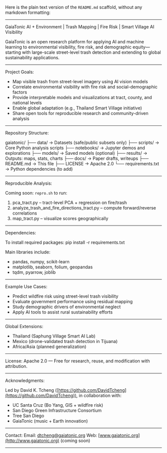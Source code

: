 Here is the plain text version of the `README.md` scaffold, without any markdown formatting:

---

GaiaTonic
AI + Environment | Trash Mapping | Fire Risk | Smart Village AI Visibility

GaiaTonic is an open research platform for applying AI and machine learning to environmental visibility, fire risk, and demographic equity—starting with large-scale street-level trash detection and extending to global sustainability applications.

---

Project Goals:

* Map visible trash from street-level imagery using AI vision models
* Correlate environmental visibility with fire risk and social-demographic factors
* Provide interpretable models and visualizations at tract, county, and national levels
* Enable global adaptation (e.g., Thailand Smart Village initiative)
* Share open tools for reproducible research and community-driven analysis

---

Repository Structure:

gaiatonic/
├── data/                  -> Datasets (safe/public subsets only)
├── scripts/               -> Core Python analysis scripts
├── notebooks/             -> Jupyter demos and explorations
├── models/                -> Saved models (optional)
├── results/               -> Outputs: maps, stats, charts
├── docs/                  -> Paper drafts, writeups
├── README.md              -> This file
├── LICENSE                -> Apache 2.0
└── requirements.txt       -> Python dependencies (to add)

---

Reproducible Analysis:

Coming soon: `repro.sh` to run:

1. pca\_tract.py – tract-level PCA + regression on fire/trash
2. analyze\_trash\_and\_fire\_directions\_tract.py – compute forward/reverse correlations
3. map\_tract.py – visualize scores geographically

---

Dependencies:

To install required packages:
pip install -r requirements.txt

Main libraries include:

* pandas, numpy, scikit-learn
* matplotlib, seaborn, folium, geopandas
* tqdm, pyarrow, joblib

---

Example Use Cases:

* Predict wildfire risk using street-level trash visibility
* Evaluate government performance using residual mapping
* Study demographic drivers of environmental neglect
* Apply AI tools to assist rural sustainability efforts

---

Global Extensions:

* Thailand (Saphung Village Smart AI Lab)
* Mexico (drone-validated trash detection in Tijuana)
* Africa/Asia (planned generalization)

---

License:
Apache 2.0 — Free for research, reuse, and modification with attribution.

---

Acknowledgments:

Led by David K. Tcheng ([https://github.com/DavidTcheng](https://github.com/DavidTcheng)), in collaboration with:

* UC Santa Cruz (Bo Yang, GIS + wildfire risk)
* San Diego Green Infrastructure Consortium
* Tree San Diego
* GaiaTonic (music + Earth innovation)

---

Contact:
Email: [dtcheng@gaiatonic.org](mailto:dtcheng@gaiatonic.org)
Web: [www.gaiatonic.org](http://www.gaiatonic.org) (coming soon)

---
